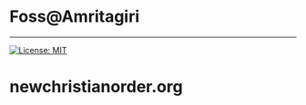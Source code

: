 # Foss@Amritagiri
---
[![License: MIT](https://img.shields.io/badge/License-MIT-yellow.svg)](https://github.com/foss-amritagiri/FossWebsite/blob/master/LICENSE)

# newchristianorder.org
